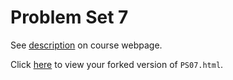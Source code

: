 # Problem Set 7

See [description](https://rudeboybert.github.io/STAT495/#problem_set_7) on course webpage.

Click [here](http://htmlpreview.github.io/?https://github.com/bkseto777/PS07/blob/master/PS07.html) to view your forked version of `PS07.html`.
